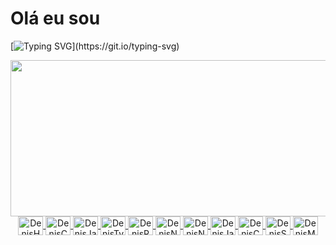 # Olá eu sou
[![Typing SVG](https://readme-typing-svg.demolab.com?font=Fira+Code&weight=600&size=30&pause=300&color=F7A629&random=true&width=435&lines=Denis+Scarabelli;Engenheiro+de+Software;Desenvolvedor+Web;)](https://git.io/typing-svg)

<di>
  <a href="https://github.com/DenisCDev">
  <img height="250em" width="1000em"src="https://github-readme-stats.vercel.app/api/top-langs/?username=deniscdev&layout=compact&langs_count=7&theme=transparent&"/>
</div>

<div align="center">
  <img align="center" alt="DenisHTML" height="30" width="40" src="https://cdn.jsdelivr.net/gh/devicons/devicon/icons/html5/html5-original.svg">
  <img align="center" alt="DenisCSS" height="30" width="40" src="https://cdn.jsdelivr.net/gh/devicons/devicon/icons/css3/css3-original.svg">
  <img align="center" alt="DenisJavaScript" height="30" width="40" src="https://cdn.jsdelivr.net/gh/devicons/devicon/icons/javascript/javascript-original.svg">
  <img align="center" alt="DenisTypeScript" height="30" width="40" src="https://cdn.jsdelivr.net/gh/devicons/devicon/icons/typescript/typescript-original.svg">
  <img align="center" alt="DenisReact" height="30" width="40" src="https://cdn.jsdelivr.net/gh/devicons/devicon/icons/react/react-original.svg">
  <img align="center" alt="DenisNext" height="30" width="40" src="https://cdn.jsdelivr.net/gh/devicons/devicon/icons/nextjs/nextjs-original.svg">
  <img align="center" alt="DenisNode" height="30" width="40" src="https://cdn.jsdelivr.net/gh/devicons/devicon/icons/nodejs/nodejs-original.svg">
  <img align="center" alt="DenisJava" height="30" width="40" src="https://cdn.jsdelivr.net/gh/devicons/devicon/icons/java/java-original.svg">
   <img align="center" alt="DenisC" height="30" width="40" src="https://cdn.jsdelivr.net/gh/devicons/devicon/icons/c/c-original.svg">
  <img align="center" alt="DenisSQL" height="30" width="40" src="https://cdn.jsdelivr.net/gh/devicons/devicon/icons/mysql/mysql-original.svg">
  <img align="center" alt="DenisMongoDB" height="30" width="40" src="https://cdn.jsdelivr.net/gh/devicons/devicon/icons/mongodb/mongodb-original.svg">
</div>

  
  ##
